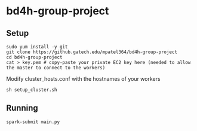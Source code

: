 # bd4h-group-project

## Setup
```
sudo yum install -y git
git clone https://github.gatech.edu/mpatel364/bd4h-group-project
cd bd4h-group-project
cat > key.pem # copy-paste your private EC2 key here (needed to allow the master to connect to the workers)
```
Modify cluster_hosts.conf with the hostnames of your workers
```
sh setup_cluster.sh
```

## Running
`spark-submit main.py`
